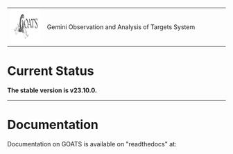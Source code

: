 <table>
<tr>
  <td width="200"><img src="./graphics/GOATS_logo.png" width="350" height="80"></td>
  <td width="1000"><span style=“font-size: 50”>Gemini Observation and Analysis of Targets System</span></td>
</tr>
</table>

# Current Status
**The stable version is v23.10.0.**  

---
# Documentation
Documentation on GOATS is available on "readthedocs" at:

